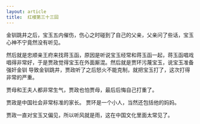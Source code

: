 ```yaml
---
layout: article
title:  红楼第三十三回
---
```


金钏跳井之后，宝玉五内催伤，伤心之时碰到了自己的父亲，父亲问了些话，宝玉心神不宁竟然没有听见。

然后就是忠顺亲王府来找蒋玉函，原因是听说宝玉经常和蒋玉函一起，蒋玉函唱戏唱得非常好，于是贾政觉得宝玉在外面厮混。然后就是贾环污蔑宝玉，说宝玉准备强奸金钏
导致金钏跳井，贾政听了之后怒火不能克制，就把宝玉打了，这次打得非常的严重。

贾母和王夫人都非常生气，贾政也怕贾母，最后后悔自己打重了。

贾政是中国社会非常标准的家长。
贾环是一个小人，当然还包括他的妈妈。

贾政一直对宝玉又偏见，所以听风就是雨，这在中国文化里面太常见了。


